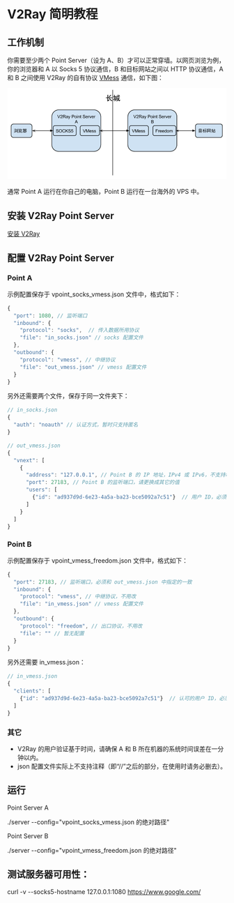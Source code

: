 # V2Ray 简明教程

## 工作机制

你需要至少两个 Point Server（设为 A、B）才可以正常穿墙。以网页浏览为例，你的浏览器和 A 以 Socks 5 协议通信，B 和目标网站之间以 HTTP 协议通信，A 和 B 之间使用 V2Ray 的自有协议 [VMess](https://github.com/V2Ray/v2ray-core/blob/master/spec/vmess.md) 通信，如下图：

![](https://github.com/V2Ray/v2ray-core/blob/master/spec/v2ray.png)

通常 Point A 运行在你自己的电脑，Point B 运行在一台海外的 VPS 中。

## 安装 V2Ray Point Server
[安装 V2Ray](https://github.com/V2Ray/v2ray-core/blob/master/spec/install.md)

## 配置 V2Ray Point Server
### Point A
示例配置保存于 vpoint_socks_vmess.json 文件中，格式如下：
```javascript
{
  "port": 1080, // 监听端口
  "inbound": {
    "protocol": "socks",  // 传入数据所用协议
    "file": "in_socks.json" // socks 配置文件
  },
  "outbound": {
    "protocol": "vmess", // 中继协议
    "file": "out_vmess.json" // vmess 配置文件
  }
}
```

另外还需要两个文件，保存于同一文件夹下：

```javascript
// in_socks.json
{
  "auth": "noauth" // 认证方式，暂时只支持匿名
}
```

```javascript
// out_vmess.json
{
  "vnext": [
    {
      "address": "127.0.0.1", // Point B 的 IP 地址，IPv4 或 IPv6，不支持域名
      "port": 27183, // Point B 的监听端口，请更换成其它的值
      "users": [
        {"id": "ad937d9d-6e23-4a5a-ba23-bce5092a7c51"}  // 用户 ID，必须包含在 Point B 的配置文件中。此 ID 将被用于通信的认证，请自行更换随机的 ID，可以使用 https://www.uuidgenerator.net/ 来生成新的 ID。
      ]
    }
  ]
}
```

### Point B
示例配置保存于 vpoint_vmess_freedom.json 文件中，格式如下：
```javascript
{
  "port": 27183, // 监听端口，必须和 out_vmess.json 中指定的一致
  "inbound": {
    "protocol": "vmess", // 中继协议，不用改
    "file": "in_vmess.json" // vmess 配置文件
  },
  "outbound": {
    "protocol": "freedom", // 出口协议，不用改
    "file": "" // 暂无配置
  }
}
```

另外还需要 in_vmess.json：
```javascript
// in_vmess.json
{
  "clients": [
    {"id": "ad937d9d-6e23-4a5a-ba23-bce5092a7c51"}  // 认可的用户 ID，必须包含 out_vmess.json 中的用户 ID
  ]
}
```

### 其它
* V2Ray 的用户验证基于时间，请确保 A 和 B 所在机器的系统时间误差在一分钟以内。
* json 配置文件实际上不支持注释（即“//”之后的部分，在使用时请务必删去）。

## 运行

Point Server A

./server --config="vpoint_socks_vmess.json 的绝对路径"

Point Server B

./server --config="vpoint_vmess_freedom.json 的绝对路径"

## 测试服务器可用性：

curl -v --socks5-hostname 127.0.0.1:1080 https://www.google.com/

